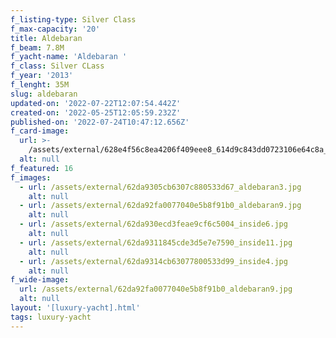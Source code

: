 ```yaml
---
f_listing-type: Silver Class
f_max-capacity: '20'
title: Aldebaran
f_beam: 7.8M
f_yacht-name: 'Aldebaran '
f_class: Silver CLass
f_year: '2013'
f_lenght: 35M
slug: aldebaran
updated-on: '2022-07-22T12:07:54.442Z'
created-on: '2022-05-25T12:05:59.232Z'
published-on: '2022-07-24T10:47:12.656Z'
f_card-image:
  url: >-
    /assets/external/628e4f56c8ea4206f409eee8_614d9c843dd0723106e64c8a_2-p-500.jpg
  alt: null
f_featured: 16
f_images:
  - url: /assets/external/62da9305cb6307c880533d67_aldebaran3.jpg
    alt: null
  - url: /assets/external/62da92fa0077040e5b8f91b0_aldebaran9.jpg
    alt: null
  - url: /assets/external/62da930ecd3feae9cf6c5004_inside6.jpg
    alt: null
  - url: /assets/external/62da9311845cde3d5e7e7590_inside11.jpg
    alt: null
  - url: /assets/external/62da9314cb63077800533d99_inside4.jpg
    alt: null
f_wide-image:
  url: /assets/external/62da92fa0077040e5b8f91b0_aldebaran9.jpg
  alt: null
layout: '[luxury-yacht].html'
tags: luxury-yacht
---
```



